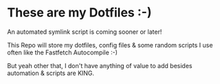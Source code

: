 # These are my Dotfiles :-)
An automated symlink script is coming sooner or later!

This Repo will store my dotfiles, config files & some random scripts I use often like the Fastfetch Autocompile :-)

But yeah other that, I don't have anything of value to add besides automation & scripts are KING.
